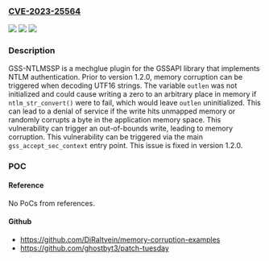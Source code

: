 ### [CVE-2023-25564](https://cve.mitre.org/cgi-bin/cvename.cgi?name=CVE-2023-25564)
![](https://img.shields.io/static/v1?label=Product&message=gss-ntlmssp&color=blue)
![](https://img.shields.io/static/v1?label=Version&message=%3C%201.2.0%20&color=brightgreen)
![](https://img.shields.io/static/v1?label=Vulnerability&message=CWE-787%3A%20Out-of-bounds%20Write&color=brightgreen)

### Description

GSS-NTLMSSP is a mechglue plugin for the GSSAPI library that implements NTLM authentication. Prior to version 1.2.0, memory corruption can be triggered when decoding UTF16 strings. The variable `outlen` was not initialized and could cause writing a zero to an arbitrary place in memory if `ntlm_str_convert()` were to fail, which would leave `outlen` uninitialized. This can lead to a denial of service if the write hits unmapped memory or randomly corrupts a byte in the application memory space. This vulnerability can trigger an out-of-bounds write, leading to memory corruption. This vulnerability can be triggered via the main `gss_accept_sec_context` entry point. This issue is fixed in version 1.2.0.

### POC

#### Reference
No PoCs from references.

#### Github
- https://github.com/DiRaltvein/memory-corruption-examples
- https://github.com/ghostbyt3/patch-tuesday

